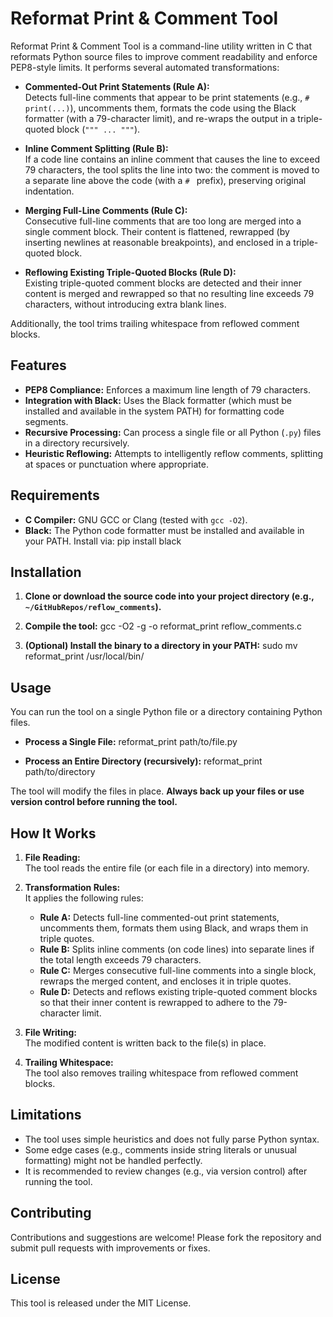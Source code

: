 # Reformat Print & Comment Tool

Reformat Print & Comment Tool is a command-line utility written in C that reformats Python source files to improve comment readability and enforce PEP8-style limits. It performs several automated transformations:

- **Commented-Out Print Statements (Rule A):**  
  Detects full-line comments that appear to be print statements (e.g., `# print(...)`), uncomments them, formats the code using the Black formatter (with a 79-character limit), and re-wraps the output in a triple-quoted block (`""" ... """`).

- **Inline Comment Splitting (Rule B):**  
  If a code line contains an inline comment that causes the line to exceed 79 characters, the tool splits the line into two: the comment is moved to a separate line above the code (with a `# ` prefix), preserving original indentation.

- **Merging Full-Line Comments (Rule C):**  
  Consecutive full-line comments that are too long are merged into a single comment block. Their content is flattened, rewrapped (by inserting newlines at reasonable breakpoints), and enclosed in a triple-quoted block.

- **Reflowing Existing Triple-Quoted Blocks (Rule D):**  
  Existing triple-quoted comment blocks are detected and their inner content is merged and rewrapped so that no resulting line exceeds 79 characters, without introducing extra blank lines.

Additionally, the tool trims trailing whitespace from reflowed comment blocks.

## Features

- **PEP8 Compliance:** Enforces a maximum line length of 79 characters.
- **Integration with Black:** Uses the Black formatter (which must be installed and available in the system PATH) for formatting code segments.
- **Recursive Processing:** Can process a single file or all Python (`.py`) files in a directory recursively.
- **Heuristic Reflowing:** Attempts to intelligently reflow comments, splitting at spaces or punctuation where appropriate.

## Requirements

- **C Compiler:** GNU GCC or Clang (tested with `gcc -O2`).
- **Black:** The Python code formatter must be installed and available in your PATH. Install via:
  pip install black
  

## Installation

1. **Clone or download the source code into your project directory (e.g., `~/GitHubRepos/reflow_comments`).**

2. **Compile the tool:**
   gcc -O2 -g -o reformat_print reflow_comments.c

3. **(Optional) Install the binary to a directory in your PATH:**
   sudo mv reformat_print /usr/local/bin/

## Usage

You can run the tool on a single Python file or a directory containing Python files.

- **Process a Single File:**
  reformat_print path/to/file.py

- **Process an Entire Directory (recursively):**
  reformat_print path/to/directory

The tool will modify the files in place. **Always back up your files or use version control before running the tool.**

## How It Works

1. **File Reading:**  
   The tool reads the entire file (or each file in a directory) into memory.

2. **Transformation Rules:**  
   It applies the following rules:
   - **Rule A:** Detects full-line commented-out print statements, uncomments them, formats them using Black, and wraps them in triple quotes.
   - **Rule B:** Splits inline comments (on code lines) into separate lines if the total length exceeds 79 characters.
   - **Rule C:** Merges consecutive full-line comments into a single block, rewraps the merged content, and encloses it in triple quotes.
   - **Rule D:** Detects and reflows existing triple-quoted comment blocks so that their inner content is rewrapped to adhere to the 79-character limit.

3. **File Writing:**  
   The modified content is written back to the file(s) in place.

4. **Trailing Whitespace:**  
   The tool also removes trailing whitespace from reflowed comment blocks.

## Limitations

- The tool uses simple heuristics and does not fully parse Python syntax.
- Some edge cases (e.g., comments inside string literals or unusual formatting) might not be handled perfectly.
- It is recommended to review changes (e.g., via version control) after running the tool.

## Contributing

Contributions and suggestions are welcome! Please fork the repository and submit pull requests with improvements or fixes.

## License

This tool is released under the MIT License.

